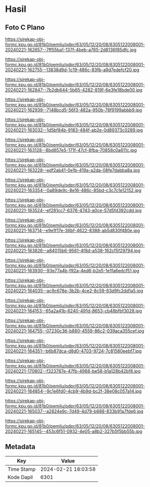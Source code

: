 # Hasil

## Foto C Plano

https://sirekap-obj-formc.kpu.go.id/81b0/pemilu/pdpr/63/05/12/20/08/6305122008001-20240221-162657--7ff55ba1-137f-4beb-a765-2d8136f85dfc.jpg

https://sirekap-obj-formc.kpu.go.id/81b0/pemilu/pdpr/63/05/12/20/08/6305122008001-20240221-162755--13838d9d-1c19-486c-83fb-a9d7edefcf20.jpg

https://sirekap-obj-formc.kpu.go.id/81b0/pemilu/pdpr/63/05/12/20/08/6305122008001-20240221-162847--7b2db644-5b65-4282-819f-6e3fe18bde00.jpg

https://sirekap-obj-formc.kpu.go.id/81b0/pemilu/pdpr/63/05/12/20/08/6305122008001-20240221-162939--7148bcd5-56f3-482a-950b-78f9199abbb9.jpg

https://sirekap-obj-formc.kpu.go.id/81b0/pemilu/pdpr/63/05/12/20/08/6305122008001-20240221-163032--1d5bf84b-9183-484f-ab2e-0d89373c0289.jpg

https://sirekap-obj-formc.kpu.go.id/81b0/pemilu/pdpr/63/05/12/20/08/6305122008001-20240221-163128--8bd657e5-171f-47cf-8fba-70858c0a611c.jpg

https://sirekap-obj-formc.kpu.go.id/81b0/pemilu/pdpr/63/05/12/20/08/6305122008001-20240221-163228--edf2ab41-0e1b-419a-a2da-08fe7dabba8a.jpg

https://sirekap-obj-formc.kpu.go.id/81b0/pemilu/pdpr/63/05/12/20/08/6305122008001-20240221-163354--0a89de9c-8e16-486c-85bd-c3c7c1e12152.jpg

https://sirekap-obj-formc.kpu.go.id/81b0/pemilu/pdpr/63/05/12/20/08/6305122008001-20240221-163524--ef281cc7-6376-4743-a0ce-57d5fd392cdd.jpg

https://sirekap-obj-formc.kpu.go.id/81b0/pemilu/pdpr/63/05/12/20/08/6305122008001-20240221-163714--e9e1f17e-36bf-4622-8388-ab5d830f480e.jpg

https://sirekap-obj-formc.kpu.go.id/81b0/pemilu/pdpr/63/05/12/20/08/6305122008001-20240221-163826--a84015b6-9561-4f8d-a538-162cf5f29794.jpg

https://sirekap-obj-formc.kpu.go.id/81b0/pemilu/pdpr/63/05/12/20/08/6305122008001-20240221-163930--93e77a4b-f92a-4ed6-b2e5-1e1fa6edcf51.jpg

https://sirekap-obj-formc.kpu.go.id/81b0/pemilu/pdpr/63/05/12/20/08/6305122008001-20240221-164035--ac9c678e-3b2b-4ce2-8c59-63d9fc2dd1a5.jpg

https://sirekap-obj-formc.kpu.go.id/81b0/pemilu/pdpr/63/05/12/20/08/6305122008001-20240221-164153--65a2a41b-6240-491d-8653-cb48bfbf3028.jpg

https://sirekap-obj-formc.kpu.go.id/81b0/pemilu/pdpr/63/05/12/20/08/6305122008001-20240221-164755--07230c36-b880-4559-86c2-039aca355cef.jpg

https://sirekap-obj-formc.kpu.go.id/81b0/pemilu/pdpr/63/05/12/20/08/6305122008001-20240221-164351--b6b87dca-d8d0-4703-9724-7c81580eebf7.jpg

https://sirekap-obj-formc.kpu.go.id/81b0/pemilu/pdpr/63/05/12/20/08/6305122008001-20240221-170802--f323787e-47fb-4968-be58-b1a128b42bf8.jpg

https://sirekap-obj-formc.kpu.go.id/81b0/pemilu/pdpr/63/05/12/20/08/6305122008001-20240221-164854--9c1e6fd0-4cb9-4b9d-bc2f-38e08c057a14.jpg

https://sirekap-obj-formc.kpu.go.id/81b0/pemilu/pdpr/63/05/12/20/08/6305122008001-20240221-165037--a2824e9c-7d49-4d79-b688-833b91a7fde6.jpg

https://sirekap-obj-formc.kpu.go.id/81b0/pemilu/pdpr/63/05/12/20/08/6305122008001-20240221-165145--453c6f51-0932-4e05-a8b2-327b5f5bb55b.jpg


## Metadata

| Key        | Value               |
| ---------- | ------------------- |
| Time Stamp | 2024-02-21 18:03:58 |
| Kode Dapil | 6301                |



